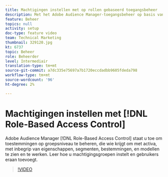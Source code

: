 ```yaml
---
title: Machtigingen instellen met op rollen gebaseerd toegangsbeheer
description: Met het Adobe Audience Manager-toegangsbeheer op basis van rollen kunt u machtigingen op groepsniveau beheren en bepalen wie met elementen, waaronder kenmerken, segmenten, doelen en modellen, moet zien en werken. Leer hoe u machtigingsgroepen instelt en gebruikers eraan toevoegt.
feature: Beheer
topics: null
activity: setup
doc-type: feature video
team: Technical Marketing
thumbnail: 329120.jpg
kt: 6737
topic: Beheer
role: Beheerder
level: Intermediair
translation-type: tm+mt
source-git-commit: a7dc335e75697a7b1720eccdadbb9605fdeda798
workflow-type: tm+mt
source-wordcount: '96'
ht-degree: 2%

---
```



# Machtigingen instellen met [!DNL Role-Based Access Control]

Adobe Audience Manager [!DNL Role-Based Access Control] staat u toe om toestemmingen op groepsniveau te beheren, die wie krijgt om met activa, met inbegrip van eigenschappen, segmenten, bestemmingen, en modellen te zien en te werken. Leer hoe u machtigingsgroepen instelt en gebruikers eraan toevoegt.

>[!VIDEO](https://video.tv.adobe.com/v/329120/?quality=12&learn=on)
